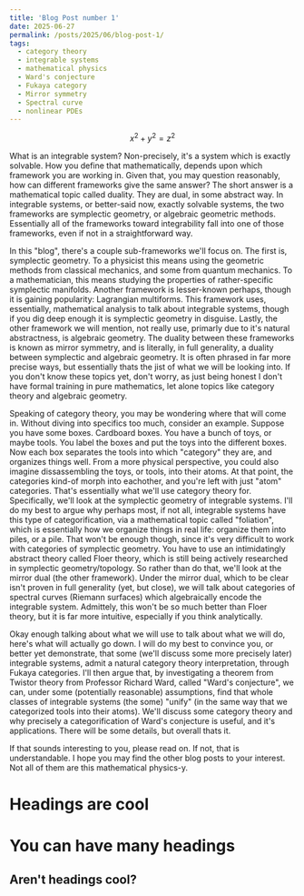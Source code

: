 ```yaml
---
title: 'Blog Post number 1'
date: 2025-06-27
permalink: /posts/2025/06/blog-post-1/
tags:
  - category theory
  - integrable systems
  - mathematical physics
  - Ward's conjecture
  - Fukaya category
  - Mirror symmetry
  - Spectral curve
  - nonlinear PDEs
---
```

$$ x^2+y^2=z^2 $$

What is an integrable system? Non-precisely, it's a system which is exactly solvable. How you define that mathematically, depends upon which framework you are working in. Given that, you may question reasonably, how can different frameworks give the same answer? The short answer is a mathematical topic called duality. They are dual, in some abstract way. In integrable systems, or better-said now, exactly solvable systems, the two frameworks are symplectic geometry, or algebraic geometric methods. Essentially all of the frameworks toward integrability fall into one of those frameworks, even if not in a straightforward way. 

In this "blog", there's a couple sub-frameworks we'll focus on. The first is, symplectic geometry. To a physicist this means using the geometric methods from classical mechanics, and some from quantum mechanics. To a mathematician, this means studying the properties of rather-specific symplectic manifolds. Another framework is lesser-known perhaps, though it is gaining popularity: Lagrangian multiforms. This framework uses, essentially, mathematical analysis to talk about integrable systems, though if you dig deep enough it is symplectic geometry in disguise. Lastly, the other framework we will mention, not really use, primarly due to it's natural abstractness, is algebraic geometry. The duality between these frameworks is known as mirror symmetry, and is literally, in full generality, a duality between symplectic and algebraic geometry. It is often phrased in far more precise ways, but essentially thats the jist of what we will be looking into. If you don't know these topics yet, don't worry, as just being honest I don't have formal training in pure mathematics, let alone topics like category theory and algebraic geometry.

Speaking of category theory, you may be wondering where that will come in. Without diving into specifics too much, consider an example. Suppose you have some boxes. Cardboard boxes. You have a bunch of toys, or maybe tools. You label the boxes and put the toys into the different boxes. Now each box separates the tools into which "category" they are, and organizes things well. From a more physical perspective, you could also imagine dissassembling the toys, or tools, into their atoms. At that point, the categories kind-of morph into eachother, and you're left with just "atom" categories. That's essentially what we'll use category theory for. Specifically, we'll look at the symplectic geometry of integrable systems. I'll do my best to argue why perhaps most, if not all, integrable systems have this type of categorification, via a mathematical topic called "foliation", which is essentially how we organize things in real life: organize them into piles, or a pile. That won't be enough though, since it's very difficult to work with categories of symplectic geometry. You have to use an intimidatingly abstract theory called Floer theory, which is still being actively researched in symplectic geometry/topology. So rather than do that, we'll look at the mirror dual (the other framework). Under the mirror dual, which to be clear isn't proven in full generality (yet, but close), we will talk about categories of spectral curves (Riemann surfaces) which algebraically encode the integrable system. Admittely, this won't be so much better than Floer theory, but it is far more intuitive, especially if you think analytically. 

Okay enough talking about what we will use to talk about what we will do, here's what will actually go down. I will do my best to convince you, or better yet demonstrate, that some (we'll discuss some more precisely later) integrable systems, admit a natural category theory interpretation, through Fukaya categories. I'll then argue that, by investigating a theorem from Twistor theory from Professor Richard Ward, called "Ward's conjecture", we can, under some (potentially reasonable) assumptions, find that whole classes of integrable systems (the some) "unify" (in the same way that we categorized tools into their atoms). We'll discuss some category theory and why precisely a categorification of Ward's conjecture is useful, and it's applications. There will be some details, but overall thats it. 

If that sounds interesting to you, please read on. If not, that is understandable. I hope you may find the other blog posts to your interest. Not all of them are this mathematical physics-y. 

Headings are cool
======

You can have many headings
======

Aren't headings cool?
------
